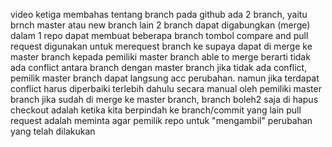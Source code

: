 video ketiga membahas tentang branch pada github
ada 2 branch, yaitu brnch master atau new branch lain 
2 branch dapat digabungkan (merge)
dalam 1 repo dapat membuat beberapa branch
tombol compare and pull request digunakan untuk merequest branch ke supaya dapat di merge ke master branch kepada pemiliki master branch
able to merge berarti tidak ada conflict antara branch dengan master branch
jika tidak ada conflict, pemilik master branch dapat langsung acc perubahan. namun jika terdapat conflict harus diperbaiki terlebih dahulu secara manual oleh pemiliki master branch
jika sudah di merge ke master branch, branch boleh2 saja di hapus
checkout adalah ketika kita berpindah ke branch/commit yang lain
pull request adalah meminta agar pemilik repo untuk "mengambil" perubahan yang telah dilakukan
